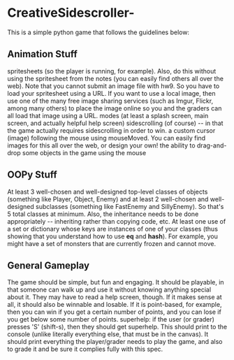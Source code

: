 # CreativeSidescroller-

This is a simple python game that follows the guidelines below: 
## Animation Stuff
spritesheets (so the player is running, for example). Also, do this without using the spritesheet from the notes (you can easily find others all over the web).
Note that you cannot submit an image file with hw9. So you have to load your spritesheet using a URL. If you want to use a local image, then use one of the many free image sharing services (such as Imgur, Flickr, among many others) to place the image online so you and the graders can all load that image using a URL.
modes (at least a splash screen, main screen, and actually helpful help screen)
sidescrolling (of course) -- in that the game actually requires sidescrolling in order to win.
a custom cursor (image) following the mouse using mouseMoved. You can easily find images for this all over the web, or design your own!
the ability to drag-and-drop some objects in the game using the mouse

## OOPy Stuff
At least 3 well-chosen and well-designed top-level classes of objects (something like Player, Object, Enemy) and at least 2 well-chosen and well-designed subclasses (something like FastEnemy and SillyEnemy). So that's 5 total classes at minimum. Also, the inheritance needs to be done appropriately -- inheriting rather than copying code, etc.
At least one use of a set or dictionary whose keys are instances of one of your classes (thus showing that you understand how to use __eq__ and __hash__). For example, you might have a set of monsters that are currently frozen and cannot move.

## General Gameplay
The game should be simple, but fun and engaging.
It should be playable, in that someone can walk up and use it without knowing anything special about it. They may have to read a help screen, though.
If it makes sense at all, it should also be winnable and losable. If it is point-based, for example, then you can win if you get a certain number of points, and you can lose if you get below some number of points.
superhelp: if the user (or grader) presses 'S' (shift-s), then they should get superhelp. This should print to the console (unlike literally everything else, that must be in the canvas). It should print everything the player/grader needs to play the game, and also to grade it and be sure it complies fully with this spec.

